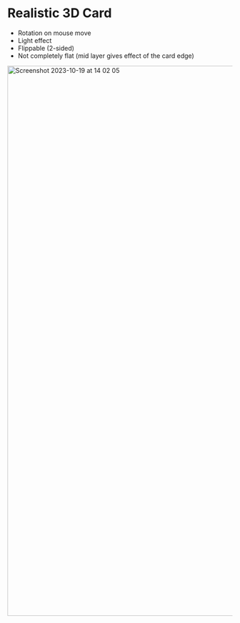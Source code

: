 # Realistic 3D Card
 - Rotation on mouse move
 - Light effect
 - Flippable (2-sided)
 - Not completely flat (mid layer gives effect of the card edge)

<img width="1232" alt="Screenshot 2023-10-19 at 14 02 05" src="https://github.com/baunov/card-3d/assets/54023692/272d742d-5cae-4f56-8c8c-45f4f7a12f38">
